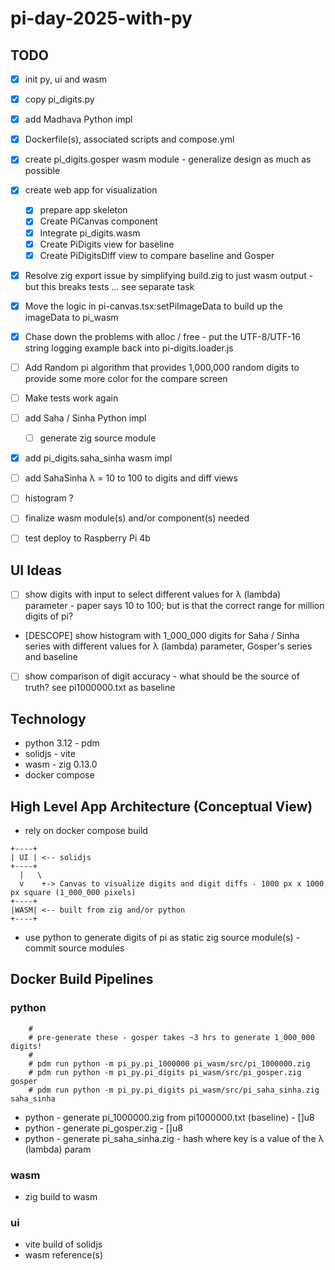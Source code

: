# pi-day-2025-with-py

## TODO
* [X] init py, ui and wasm
* [X] copy pi_digits.py
* [X] add Madhava Python impl
* [X] Dockerfile(s), associated scripts and compose.yml
* [X] create pi_digits.gosper wasm module - generalize design as much as possible
* [X] create web app for visualization
  * [X] prepare app skeleton
  * [X] Create PiCanvas component
  * [X] Integrate pi_digits.wasm
  * [X] Create PiDigits view for baseline
  * [X] Create PiDigitsDiff view to compare baseline and Gosper
* [X] Resolve zig export issue by simplifying build.zig to just wasm output - but this breaks tests ... see separate task
* [X] Move the logic in pi-canvas.tsx:setPiImageData to build up the imageData to pi_wasm
* [X] Chase down the problems with alloc / free - put the UTF-8/UTF-16 string logging example back into pi-digits.loader.js
* [ ] Add Random pi algorithm that provides 1,000,000 random digits to provide some more color for the compare screen
* [ ] Make tests work again
* [ ] add Saha / Sinha Python impl
  * [ ] generate zig source module
* [X] add pi_digits.saha_sinha wasm impl
* [ ] add SahaSinha λ = 10 to 100 to digits and diff views
* [ ] histogram ?
* [ ] finalize wasm module(s) and/or component(s) needed
* [ ] test deploy to Raspberry Pi 4b


## UI Ideas
* [ ] show digits with input to select different values for λ (lambda) parameter - paper says 10 to 100; but is that the correct range for million digits of pi?
* [DESCOPE] show histogram with 1_000_000 digits for Saha / Sinha series with different values for λ (lambda) parameter, Gosper's series and baseline
* [ ] show comparison of digit accuracy - what should be the source of truth? see pi1000000.txt as baseline


## Technology
* python 3.12 - pdm
* solidjs - vite
* wasm - zig 0.13.0
* docker compose

## High Level App Architecture (Conceptual View)
* rely on docker compose build

```
+----+
| UI | <-- solidjs
+----+
  |   \
  v    +-> Canvas to visualize digits and digit diffs - 1000 px x 1000 px square (1_000_000 pixels)
+----+
|WASM| <-- built from zig and/or python
+----+
```

* use python to generate digits of pi as static zig source module(s) - commit source modules


## Docker Build Pipelines

### python

```
    #
    # pre-generate these - gosper takes ~3 hrs to generate 1_000_000 digits!
    #
    # pdm run python -m pi_py.pi_1000000 pi_wasm/src/pi_1000000.zig
    # pdm run python -m pi_py.pi_digits pi_wasm/src/pi_gosper.zig gosper
    # pdm run python -m pi_py.pi_digits pi_wasm/src/pi_saha_sinha.zig saha_sinha
```

* python - generate pi_1000000.zig from pi1000000.txt (baseline) - []u8
* python - generate pi_gosper.zig - []u8
* python - generate pi_saha_sinha.zig - hash where key is a value of the λ (lambda) param

### wasm
* zig build to wasm

### ui
* vite build of solidjs
* wasm reference(s)
